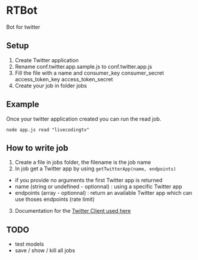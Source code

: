# RTBot
Bot for twitter

## Setup
1. Create Twitter application
2. Rename conf.twitter.app.sample.js to conf.twitter.app.js
3. Fill the file with a name and consumer_key consumer_secret access_token_key access_token_secret
4. Create your job in folder jobs

## Example
Once your twitter application created you can run the read job.
```
node app.js read "livecodingtv"
```

## How to write job
1. Create a file in jobs folder, the filename is the job name
2. In job get a Twitter app by using ```getTwitterApp(name, endpoints)```
  * if you provide no arguments the first Twitter app is returned
  * name (string or undefined - optionnal) : using a specific Twitter app
  * endpoints (array - optionnal) : return an available Twitter app which can use thoses endpoints (rate limit)
3. Documentation for the [Twitter Client used here](https://www.npmjs.com/package/twitter)

## TODO
* test models
* save / show / kill all jobs

